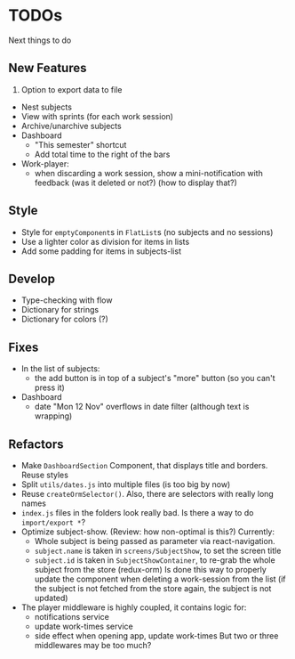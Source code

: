 # TODOs
Next things to do

## New Features
1. Option to export data to file
* Nest subjects
* View with sprints (for each work session)
* Archive/unarchive subjects
* Dashboard
  - "This semester" shortcut
  - Add total time to the right of the bars
* Work-player:
  - when discarding a work session, show a mini-notification with feedback (was it deleted or not?)
  (how to display that?)

## Style
* Style for `emptyComponent`s in `FlatList`s (no subjects and no sessions)
* Use a lighter color as division for items in lists
* Add some padding for items in subjects-list

## Develop
* Type-checking with flow
* Dictionary for strings
* Dictionary for colors (?)

## Fixes
* In the list of subjects:
  - the add button is in top of a subject's "more" button (so you can't press it)
* Dashboard
  - date "Mon 12 Nov" overflows in date filter (although text is wrapping)

## Refactors
* Make `DashboardSection` Component, that displays title and borders. Reuse styles
* Split `utils/dates.js` into multiple files (is too big by now)
* Reuse `createOrmSelector()`. Also, there are selectors with really long names
* `index.js` files in the folders look really bad.
  Is there a way to do `import/export *`?
* Optimize subject-show. (Review: how non-optimal is this?)
  Currently:
  - Whole subject is being passed as parameter via react-navigation.
  - `subject.name` is taken in `screens/SubjectShow`, to set the screen title
  - `subject.id` is taken in `SubjectShowContainer`, to re-grab the whole subject from the store (redux-orm)
  Is done this way to properly update the component when deleting a work-session from the list (if the subject is not fetched from the store again, the subject is not updated)
* The player middleware is highly coupled, it contains logic for:
  - notifications service
  - update work-times service
  - side effect when opening app, update work-times
  But two or three middlewares may be too much?
